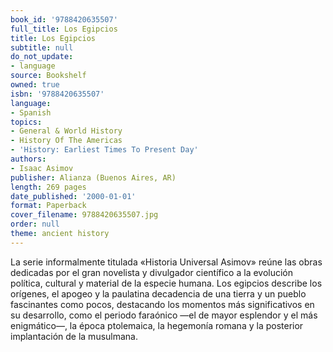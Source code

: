 ```yaml
---
book_id: '9788420635507'
full_title: Los Egipcios
title: Los Egipcios
subtitle: null
do_not_update:
- language
source: Bookshelf
owned: true
isbn: '9788420635507'
language:
- Spanish
topics:
- General & World History
- History Of The Americas
- 'History: Earliest Times To Present Day'
authors:
- Isaac Asimov
publisher: Alianza (Buenos Aires, AR)
length: 269 pages
date_published: '2000-01-01'
format: Paperback
cover_filename: 9788420635507.jpg
order: null
theme: ancient history
---
```

La serie informalmente titulada «Historia Universal Asimov» reúne las obras dedicadas por el gran novelista y divulgador científico a la evolución política, cultural y material de la especie humana.
Los egipcios describe los orígenes, el apogeo y la paulatina decadencia de una tierra y un pueblo fascinantes como pocos, destacando los momentos más significativos en su desarrollo, como el periodo faraónico —el de mayor esplendor y el más enigmático—, la época ptolemaica, la hegemonía romana y la posterior implantación de la musulmana.
